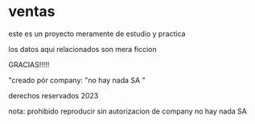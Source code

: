 # ventas
este es un proyecto meramente de estudio y practica

los datos aqui relacionados son mera ficcion 

GRACIAS!!!!!

"creado pór company: "no hay nada SA "

derechos reservados 2023

nota: prohibido reproducir sin autorizacion de company no hay nada SA
